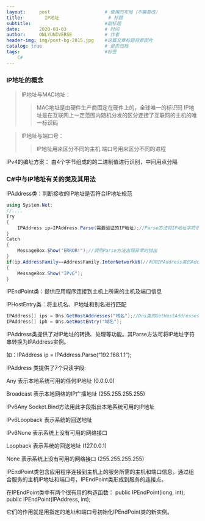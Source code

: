 ```yaml
---
layout:     post                    # 使用的布局（不需要改）
title:        IP地址                  # 标题 
subtitle:                           #副标题
date:       2020-03-03              # 时间
author:     ONLYUNIVERSE            # 作者
header-img: img/post-bg-2015.jpg    #这篇文章标题背景图片
catalog: true                       # 是否归档
tags:                               #标签
    C#
---
```


### IP地址的概念

>IP地址与MAC地址：
>>MAC地址是由硬件生产商固定在硬件上的，全球唯一的标识码
>>IP地址是在互联网上一定范围内随机分发的区分连接了互联网的主机的唯一标识码

>IP地址与端口号：
>>IP地址用来区分不同的主机
>>端口号用来区分不同的进程

IPv4的编址方案：
由4个字节组成的的二进制值进行识别，中间用点分隔

### C#中与IP地址有关的类及其用法

IPAddress类：判断接收的IP地址是否符合IP地址规范

```C#
using System.Net;
//....
Try
{
    IPAddress ip=IPAddress.Parse(需要验证的IP地址);//Parse方法将IP地址字符串转换为类的实例
}
Catch
{
    MessageBox.Show("ERROR!");//调用Parse方法出现异常时抛出
}
if(ip.AddressFamily==AddressFamily.InterNetworkV6)//利用IPAddress类的AddressFamily属性判断是否为IPv6地址
{
    MessageBox.Show("IPv6");
}
```

IPEndPoint类：提供应用程序连接到主机上所需的主机及端口信息

IPHostEntry类：将主机名、IP地址和别名进行匹配

```C#
IPAddress[] ips = Dns.GetHostAddresses("域名");//Dns类的GetHostAddresses方法，返回域名对应的IP地址或主机名
IPAddress[] iph = Dns.GetHostEntry("域名");
```

IPAddress类提供了对IP地址的转换、处理等功能。其Parse方法可将IP地址字符串转换为IPAddress实例。

如：IPAddress ip = IPAddress.Parse(“192.168.1.1”); 

IPAddress   类提供了7个只读字段:

Any        表示本地系统可用的任何IP地址   (0.0.0.0)

Broadcast   表示本地网络的IP广播地址    (255.255.255.255)

IPv6Any    Socket.Bind方法用此字段指出本地系统可用的IP地址

IPv6Loopback    表示系统的回送地址

IPv6None     表示系统上没有可用的网络接口

Loopback    表示系统的回送地址          (127.0.0.1)

None   表示系统上没有可用的网络接口     (255.255.255.255)

IPEndPoint类包含应用程序连接到主机上的服务所需的主机和端口信息，通过组合服务的主机IP地址和端口号，IPEndPoint类形成到服务的连接点。

在IPEndPoint类中有两个很有用的构造函数：
public IPEndPoint(long, int);
public IPEndPoint(IPAddress, int);

它们的作用就是用指定的地址和端口号初始化IPEndPoint类的新实例。
